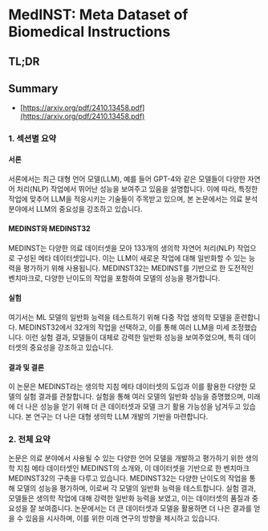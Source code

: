 # MedINST: Meta Dataset of Biomedical Instructions
## TL;DR
## Summary
- [https://arxiv.org/pdf/2410.13458.pdf](https://arxiv.org/pdf/2410.13458.pdf)

### 1. 섹션별 요약

#### 서론
서론에서는 최근 대형 언어 모델(LLM), 예를 들어 GPT-4와 같은 모델들이 다양한 자연어 처리(NLP) 작업에서 뛰어난 성능을 보여주고 있음을 설명합니다. 이에 따라, 특정한 작업에 맞추어 LLM을 적응시키는 기술들이 주목받고 있으며, 본 논문에서는 의료 분석 분야에서 LLM의 중요성을 강조하고 있습니다.

#### MEDINST와 MEDINST32
MEDINST는 다양한 의료 데이터셋을 모아 133개의 생의학 자연어 처리(NLP) 작업으로 구성된 메타 데이터셋입니다. 이는 LLM이 새로운 작업에 대해 일반화할 수 있는 능력을 평가하기 위해 사용됩니다. MEDINST32는 MEDINST를 기반으로 한 도전적인 벤치마크로, 다양한 난이도의 작업을 포함하여 모델의 성능을 평가합니다.

#### 실험
여기서는 ML 모델의 일반화 능력을 테스트하기 위해 다중 작업 생의학 모델을 훈련합니다. MEDINST32에서 32개의 작업을 선택하고, 이를 통해 여러 LLM을 미세 조정했습니다. 이런 실험 결과, 모델들이 대체로 강력한 일반화 성능을 보여주었으며, 특히 데이터셋의 중요성을 강조하고 있습니다.

#### 결과 및 결론
이 논문은 MEDINST라는 생의학 지침 메타 데이터셋의 도입과 이를 활용한 다양한 모델의 실험 결과를 관찰합니다. 실험을 통해 여러 모델의 일반화 성능을 증명했으며, 미래에 더 나은 성능을 얻기 위해 더 큰 데이터셋과 모델 크기 활용 가능성을 남겨두고 있습니다. 본 연구는 더 나은 대형 생의학 LLM 개발의 기반을 마련합니다.

### 2. 전체 요약

논문은 의료 분야에서 사용될 수 있는 다양한 언어 모델을 개발하고 평가하기 위한 생의학 지침 메타 데이터셋인 MEDINST의 소개와, 이 데이터셋을 기반으로 한 벤치마크 MEDINST32의 구축을 다루고 있습니다. MEDINST32는 다양한 난이도의 작업을 통해 모델의 성능을 평가하며, 이로써 각 모델의 일반화 능력을 테스트합니다. 실험 결과, 모델들은 생의학 작업에 대해 강력한 일반화 능력을 보였고, 이는 데이터셋의 품질과 중요성을 잘 보여줍니다. 논문에서는 더 큰 데이터셋과 모델을 활용하면 더 나은 결과를 얻을 수 있음을 시사하며, 이를 위한 미래 연구의 방향을 제시하고 있습니다.
